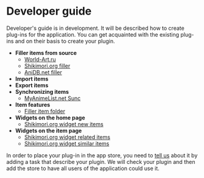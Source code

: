 # Developer guide

Developer's guide is in development. It will be described how to create plug-ins for the application.
You can get acquainted with the existing plug-ins and on their basis to create your plugin.

- **Filler items from source**
    - [World-Art.ru](https://github.com/anime-db/world-art-filler-bundle)
    - [Shikimori.org filler](https://github.com/anime-db/shikimori-filler-bundle)
    - [AniDB.net filler](https://github.com/anime-db/ani-db-filler-bundle)
- **Import items**
- **Export items**
- **Synchronizing items**
    - [MyAnimeList.net Sunc](https://github.com/anime-db/my-anime-list-sync-bundle)
- **Item features**
    - [Filler item folder](https://github.com/anime-db/item-folder-filler-bundle)
- **Widgets on the home page**
    - [Shikimori.org widget new items](https://github.com/anime-db/shikimori-new-items-widget-bundle)
- **Widgets on the item page**
    - [Shikimori.org widget related items](https://github.com/anime-db/shikimori-related-items-widget-bundle)
    - [Shikimori.org widget similar items](https://github.com/anime-db/shikimori-similar-items-widget-bundle)

In order to place your plug-in in the app store, you need to [tell
us](https://github.com/anime-db/anime-db/issues?milestone=none&state=open) about it by adding a task that describe your
plugin. We will check your plugin and then add the store to have all users of the application could use it. 
